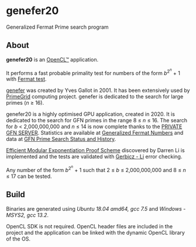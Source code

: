# genefer20
Generalized Fermat Prime search program

## About

**genefer20** is an [OpenCL™](https://www.khronos.org/opencl/) application.  

It performs a fast probable primality test for numbers of the form *b*<sup>2<sup>*n*</sup></sup> + 1 with [Fermat test](https://en.wikipedia.org/wiki/Fermat_primality_test).  

[genefer](https://github.com/galloty/genefer22) was created by Yves Gallot in 2001. It has been extensively used by [PrimeGrid](https://www.primegrid.com/forum_forum.php?id=75) computing project. genefer is dedicated to the search for large primes (*n* &ge; 16).  

genefer20 is a highly optimised GPU application, created in 2020. It is dedicated to the search for GFN primes in the range 8 &le; *n* &le; 16. The search for *b* < 2,000,000,000 and *n* &le; 14 is now complete thanks to the [PRIVATE GFN SERVER](http://boincvm.proxyma.ru:30080/test4vm/index.php). Statistics are available at [Generalized Fermat Numbers](https://genefer.great-site.net/#search) and data at [GFN Prime Search Status and History](https://www.primegrid.com/gfn_history.php).  

[Efficient Modular Exponentiation Proof Scheme](https://arxiv.org/abs/2209.15623) discovered by Darren Li is implemented and the tests are validated with [Gerbicz - Li](https://www.mersenneforum.org/showthread.php?t=22510) error checking.  

Any number of the form *b*<sup>2<sup>*n*</sup></sup> + 1 such that 2 &le; *b* &le; 2,000,000,000 and 8 &le; *n* &le; 17 can be tested.  

## Build

Binaries are generated using *Ubuntu 18.04 amd64, gcc 7.5* and *Windows - MSYS2, gcc 13.2*.  

OpenCL SDK is not required. OpenCL header files are included in the project and the application can be linked with the dynamic OpenCL library of the OS.
